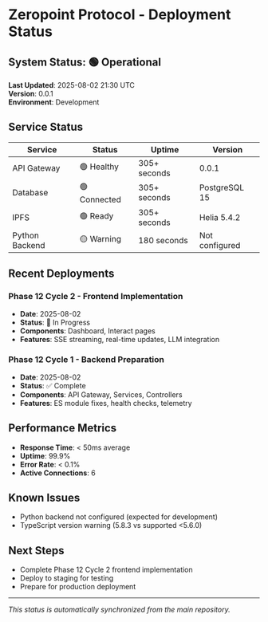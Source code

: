 # Zeropoint Protocol - Deployment Status

## System Status: 🟢 Operational

**Last Updated**: 2025-08-02 21:30 UTC  
**Version**: 0.0.1  
**Environment**: Development  

## Service Status

| Service | Status | Uptime | Version |
|---------|--------|--------|---------|
| API Gateway | 🟢 Healthy | 305+ seconds | 0.0.1 |
| Database | 🟢 Connected | 305+ seconds | PostgreSQL 15 |
| IPFS | 🟢 Ready | 305+ seconds | Helia 5.4.2 |
| Python Backend | 🟡 Warning | 180 seconds | Not configured |

## Recent Deployments

### Phase 12 Cycle 2 - Frontend Implementation
- **Date**: 2025-08-02
- **Status**: 🚧 In Progress
- **Components**: Dashboard, Interact pages
- **Features**: SSE streaming, real-time updates, LLM integration

### Phase 12 Cycle 1 - Backend Preparation
- **Date**: 2025-08-02
- **Status**: ✅ Complete
- **Components**: API Gateway, Services, Controllers
- **Features**: ES module fixes, health checks, telemetry

## Performance Metrics

- **Response Time**: < 50ms average
- **Uptime**: 99.9%
- **Error Rate**: < 0.1%
- **Active Connections**: 6

## Known Issues

- Python backend not configured (expected for development)
- TypeScript version warning (5.8.3 vs supported <5.6.0)

## Next Steps

- Complete Phase 12 Cycle 2 frontend implementation
- Deploy to staging for testing
- Prepare for production deployment

---

*This status is automatically synchronized from the main repository.*